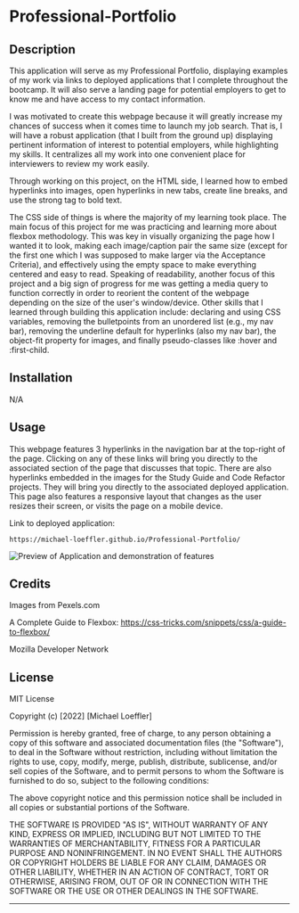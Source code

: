 # Professional-Portfolio

## Description

This application will serve as my Professional Portfolio, displaying examples of my work via links to deployed applications that I complete throughout the bootcamp. It will also serve a landing page for potential employers to get to know me and have access to my contact information.

I was motivated to create this webpage because it will greatly increase my chances of success when it comes time to launch my job search. That is, I will have a robust application (that I built from the ground up) displaying pertinent information of interest to potential employers, while highlighting my skills. It centralizes all my work into one convenient place for interviewers to review my work easily. 

Through working on this project, on the HTML side, I learned how to embed hyperlinks into images, open hyperlinks in new tabs, create line breaks, and use the strong tag to bold text. 

The CSS side of things is where the majority of my learning took place. The main focus of this project for me was practicing and learning more about flexbox methodology. This was key in visually organizing the page how I wanted it to look, making each image/caption pair the same size (except for the first one which I was supposed to make larger via the Acceptance Criteria), and effectively using the empty space to make everything centered and easy to read. Speaking of readability, another focus of this project and a big sign of progress for me was getting a media query to function correctly in order to reorient the content of the webpage depending on the size of the user's window/device. Other skills that I learned through building this application include: declaring and using CSS variables, removing the bulletpoints from an unordered list (e.g., my nav bar), removing the underline default for hyperlinks (also my nav bar), the object-fit property for images, and finally pseudo-classes like :hover and :first-child. 

## Installation

N/A

## Usage

This webpage features 3 hyperlinks in the navigation bar at the top-right of the page. Clicking on any of these links will bring you directly to the associated section of the page that discusses that topic. There are also hyperlinks embedded in the images for the Study Guide and Code Refactor projects. They will bring you directly to the associated deployed application. This page also features a responsive layout that changes as the user resizes their screen, or visits the page on a mobile device.

Link to deployed application:

    https://michael-loeffler.github.io/Professional-Portfolio/

![Preview of Application and demonstration of features](./assets/images/portfolioDemo.gif)

## Credits
Images from Pexels.com

A Complete Guide to Flexbox: 
    https://css-tricks.com/snippets/css/a-guide-to-flexbox/

Mozilla Developer Network


## License

MIT License

Copyright (c) [2022] [Michael Loeffler]

Permission is hereby granted, free of charge, to any person obtaining a copy
of this software and associated documentation files (the "Software"), to deal
in the Software without restriction, including without limitation the rights
to use, copy, modify, merge, publish, distribute, sublicense, and/or sell
copies of the Software, and to permit persons to whom the Software is
furnished to do so, subject to the following conditions:

The above copyright notice and this permission notice shall be included in all
copies or substantial portions of the Software.

THE SOFTWARE IS PROVIDED "AS IS", WITHOUT WARRANTY OF ANY KIND, EXPRESS OR
IMPLIED, INCLUDING BUT NOT LIMITED TO THE WARRANTIES OF MERCHANTABILITY,
FITNESS FOR A PARTICULAR PURPOSE AND NONINFRINGEMENT. IN NO EVENT SHALL THE
AUTHORS OR COPYRIGHT HOLDERS BE LIABLE FOR ANY CLAIM, DAMAGES OR OTHER
LIABILITY, WHETHER IN AN ACTION OF CONTRACT, TORT OR OTHERWISE, ARISING FROM,
OUT OF OR IN CONNECTION WITH THE SOFTWARE OR THE USE OR OTHER DEALINGS IN THE
SOFTWARE.

---
